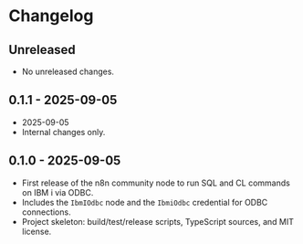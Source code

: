 # Changelog

## Unreleased
- No unreleased changes.

## 0.1.1 - 2025-09-05
- 2025-09-05
- Internal changes only.

## 0.1.0 - 2025-09-05

- First release of the n8n community node to run SQL and CL commands on IBM i via ODBC.
- Includes the `IbmIOdbc` node and the `IbmiOdbc` credential for ODBC connections.
- Project skeleton: build/test/release scripts, TypeScript sources, and MIT license.
